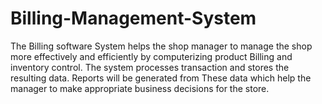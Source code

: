 # Billing-Management-System
The Billing software System helps the shop manager to manage the shop more effectively and efficiently by computerizing product Billing and inventory control. The system processes transaction and stores the resulting data. Reports will be generated from These data which help the manager to make appropriate business decisions for the store.
